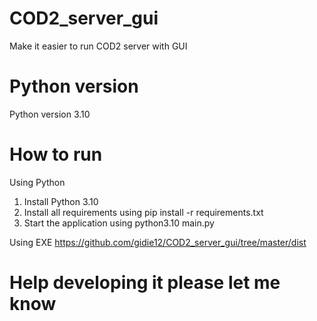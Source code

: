 # COD2_server_gui
Make it easier to run COD2 server with GUI

# Python version
Python version 3.10


# How to run
Using Python
1. Install Python 3.10
2. Install all requirements using pip install -r requirements.txt
3. Start the application using python3.10 main.py

Using EXE
https://github.com/gidie12/COD2_server_gui/tree/master/dist

# Help developing it please let me know
